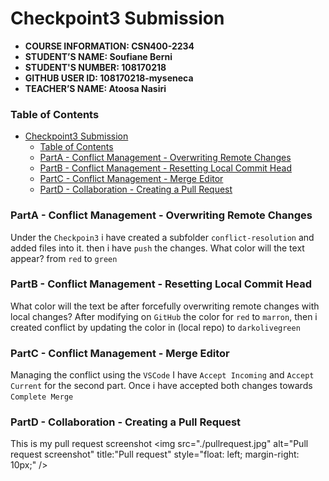 # Checkpoint3 Submission

- **COURSE INFORMATION: CSN400-2234**
- **STUDENT’S NAME: Soufiane Berni**
- **STUDENT'S NUMBER: 108170218**
- **GITHUB USER ID: 108170218-myseneca**
- **TEACHER’S NAME: Atoosa Nasiri**

### Table of Contents
- [Checkpoint3 Submission](#checkpoint3-submission)
    - [Table of Contents](#table-of-contents)
    - [PartA - Conflict Management - Overwriting Remote Changes](#parta---conflict-management---overwriting-remote-changes)
    - [PartB - Conflict Management - Resetting Local Commit Head](#partb---conflict-management---resetting-local-commit-head)
    - [PartC - Conflict Management - Merge Editor](#partc---conflict-management---merge-editor)
    - [PartD - Collaboration - Creating a Pull Request](#partd---collaboration---creating-a-pull-request)

### PartA - Conflict Management - Overwriting Remote Changes
Under the `Checkpoin3` i have created a subfolder `conflict-resolution` 
and added files into it. then i have `push` the changes. What color will the text appear? from `red` to `green`

### PartB - Conflict Management - Resetting Local Commit Head
What color will the text be after forcefully overwriting remote changes with local changes? After modifying on `GitHub` the color for `red` to `marron`, 
then i created conflict by updating the color in (local repo) to `darkolivegreen`

### PartC - Conflict Management - Merge Editor
Managing the conflict using the `VSCode` I have `Accept Incoming` and `Accept Current` for the second part. Once i have accepted both changes 
towards `Complete Merge` 

### PartD - Collaboration - Creating a Pull Request

This is my pull request screenshot
<img src="./pullrequest.jpg"
     alt="Pull request screenshot"
     title:"Pull request"
     style="float: left; margin-right: 10px;" />